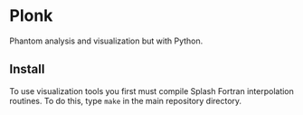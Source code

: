 Plonk
=====

Phantom analysis and visualization but with Python.

Install
-------

To use visualization tools you first must compile Splash Fortran interpolation routines. To do this, type `make` in the main repository directory.
